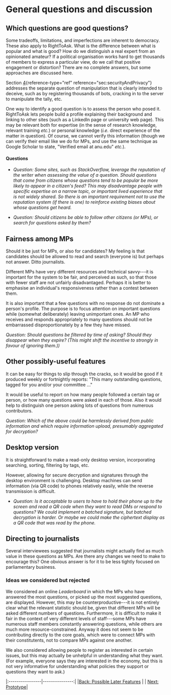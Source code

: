 # General questions and discussion

## Which questions are good questions?

Some tradeoffs, limitations, and imperfections are inherent to
democracy. These also apply to RightToAsk. What is the difference
between what is popular and what is good? How do we distinguish a real
expert from an opinionated amateur? If a political organisation works
hard to get thousands of members to express a particular view, do we
call that positive engagement or distortion? There are no complete
answers, but some approaches are discussed here.

Section [4](#sec:securityAndPrivacy){reference-type="ref"
reference="sec:securityAndPrivacy"} addresses the separate question of
manipulation that is clearly intended to deceive, such as by registering
thousands of bots, cracking in to the server to manipulate the tally,
etc.

One way to identify a good question is to assess the person who posed
it. RightToAsk lets people build a profile explaining their background
and linking to other sites (such as a LinkedIn page or university web
page). This may be relevant both for expertise (in the sense of research
knowledge, relevant training *etc.*) or personal knowledge (*i.e.*
direct experience of the matter in question). Of course, we cannot
verify this information (though we can verify their email like we do for
MPs, and use the same technique as Google Scholar to state, "Verified
email at anu.edu" *etc.*).

#### Questions

-   *Question: Some sites, such as StackOverflow, leverage the
    reputation of the writer when assessing the value of a question.
    Should questions that come from citizens whose questions tend to be
    popular be more likely to appear in a citizen's feed? This may
    disadvantage people with specific expertise on a narrow topic, or
    important lived experience that is not widely shared. So there is an
    important requirement not to use the reputation system (if there is
    one) to reinforce existing biases about whose questions get heard.*

-   *Question: Should citizens be able to follow other citizens (or
    MPs), or search for questions asked by them?*

## Fairness among MPs

Should it be just for MPs, or also for candidates? My feeling is that
candidates should be allowed to read and search (everyone is) but
perhaps not answer. Ditto journalists.

Different MPs have very different resources and technical savvy---it is
important for the system to be fair, and perceived as such, so that
those with fewer staff are not unfairly disadvantaged. Perhaps it is
better to emphasise an individual's responsiveness rather than a contest
between them.

It is also important that a few questions with no response do not
dominate a person's profile. The purpose is to focus attention on
important questions while (somewhat deliberately) leaving unimportant
ones. An MP who receives and responds appropriately to many questions
should not be embarrassed disproportionately by a few they have missed.

*Question: Should questions be filtered by time of asking? Should they
disappear when they expire? (This might shift the incentive to strongly
in favour of ignoring them.))*

## Other possibly-useful features

It can be easy for things to slip through the cracks, so it would be
good if it produced weekly or fortnightly reports: "This many
outstanding questions, tagged for you and/or your committee \..."

It would be useful to report on how many people followed a certain tag
or person, or how many questions were asked in each of those. Also it
would help to distinguish one person asking lots of questions from
numerous contributors.

*Question: Which of the above could be harmlessly derived from public
information and which require information upload, presumably aggregated
for decryption?*

## Desktop version

It is straightforward to make a read-only desktop version, incorporating
searching, sorting, filtering by tags, etc.

However, allowing for secure decryption and signatures through the
desktop environment is challenging. Desktop machines can send
information (via QR code) to phones relatively easily, while the reverse
transmission is difficult.

-   *Question: Is it acceptable to users to have to hold their phone up
    to the screen and read a QR code when they want to read DMs or
    respond to questions? We could implement a batched signature, but
    batched decryption is harder. Or maybe we could make the ciphertext
    display as a QR code that was read by the phone.*

## Directing to journalists

Several interviewees suggested that journalists might actually find as
much value in these questions as MPs. Are there any changes we need to
make to encourage this? One obvious answer is for it to be less tightly
focused on parliamentary business.

### Ideas we considered but rejected

We considered an online *Leaderboard* in which the MPs who have answered
the most questions, or picked up the most suggested questions, are
displayed. However, this may be counterproductive---it is not entirely
clear what the relevant statistic should be, given that different MPs
will be asked different numbers of questions. Furthermore, it is
difficult to make it fair in the context of very different levels of
staff---some MPs have numerous staff members constantly answering
questions, while others are much more resource-constrained. Anyway it
does not seem to be contributing directly to the core goals, which were
to connect MPs with their constitutents, not to compare MPs against one
another.

We also considered allowing people to register as interested in certain
issues, but this may actually be unhelpful in understanding what they
want. (For example, everyone says they are interested in the economy,
but this is not very informative for understanding what policies they
support or questions they want to ask.)

|:----------------|---------------:|
|[Back: Possible Later Features](https://righttoaskorg.github.io/righttoask-docs/DMs) | | [Next: Prototype](https://righttoaskorg.github.io/righttoask-docs/Prototype)|


[^1]: Many students also contributed to this design, including: Ishan
    Goyal, Chuanyuan Liu, Lilli McCann, Eleanor McMurtry, Hanna Navissi
    and Miguel Wood

[^2]: The term "citizen" is used here to emphasise the active
    participation in a democratic process, though users may of course be
    permanent residents, under-18s or other non-Australian-citizens. The
    term "MP" includes senators and members of state legislative bodies.

[^3]: The Victorian Parliament has recently introduced a special session
    for constituent questions:
    <https://www.parliament.vic.gov.au/about/news/2458-constituency-questions-introduced>

[^4]: Perhaps restricted to .gov.au sites?

[^5]: Filter is not functionally different from search

[^6]: In Victoria, all state electorates are subsets of federal
    electorates, but in other Australian states this is not guaranteed.
    This matters for privacy because there may be only a few people in
    the intersection of two (state and federal) electorates, so tallying
    of those subsets may reveal individual votes.
